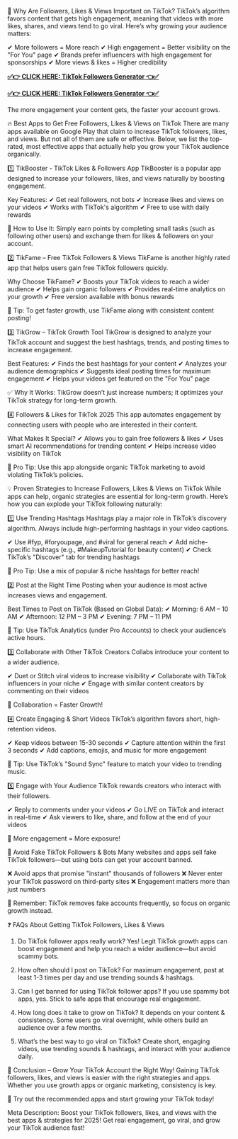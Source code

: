 🚀 Why Are Followers, Likes & Views Important on TikTok?
TikTok’s algorithm favors content that gets high engagement, meaning that videos with more likes, shares, and views tend to go viral. Here’s why growing your audience matters:

✔ More followers = More reach
✔ High engagement = Better visibility on the "For You" page
✔ Brands prefer influencers with high engagement for sponsorships
✔ More views & likes = Higher credibility

**[✅👉 CLICK HERE: TikTok Followers Generator 👈✅](https://rosofferzone.com/tiktok/)**

**[✅👉 CLICK HERE: TikTok Followers Generator 👈✅](https://rosofferzone.com/tiktok/)**


The more engagement your content gets, the faster your account grows.

🔥 Best Apps to Get Free Followers, Likes & Views on TikTok
There are many apps available on Google Play that claim to increase TikTok followers, likes, and views. But not all of them are safe or effective. Below, we list the top-rated, most effective apps that actually help you grow your TikTok audience organically.

1️⃣ TikBooster - TikTok Likes & Followers App
TikBooster is a popular app designed to increase your followers, likes, and views naturally by boosting engagement.

Key Features:
✔ Get real followers, not bots
✔ Increase likes and views on your videos
✔ Works with TikTok's algorithm
✔ Free to use with daily rewards

🔹 How to Use It: Simply earn points by completing small tasks (such as following other users) and exchange them for likes & followers on your account.

2️⃣ TikFame – Free TikTok Followers & Views
TikFame is another highly rated app that helps users gain free TikTok followers quickly.

Why Choose TikFame?
✔ Boosts your TikTok videos to reach a wider audience
✔ Helps gain organic followers
✔ Provides real-time analytics on your growth
✔ Free version available with bonus rewards

📌 Tip: To get faster growth, use TikFame along with consistent content posting!

3️⃣ TikGrow – TikTok Growth Tool
TikGrow is designed to analyze your TikTok account and suggest the best hashtags, trends, and posting times to increase engagement.

Best Features:
✔ Finds the best hashtags for your content
✔ Analyzes your audience demographics
✔ Suggests ideal posting times for maximum engagement
✔ Helps your videos get featured on the "For You" page

✅ Why It Works: TikGrow doesn’t just increase numbers; it optimizes your TikTok strategy for long-term growth.

4️⃣ Followers & Likes for TikTok 2025
This app automates engagement by connecting users with people who are interested in their content.

What Makes It Special?
✔ Allows you to gain free followers & likes
✔ Uses smart AI recommendations for trending content
✔ Helps increase video visibility on TikTok

📌 Pro Tip: Use this app alongside organic TikTok marketing to avoid violating TikTok’s policies.

💡 Proven Strategies to Increase Followers, Likes & Views on TikTok
While apps can help, organic strategies are essential for long-term growth. Here’s how you can explode your TikTok following naturally:

1️⃣ Use Trending Hashtags
Hashtags play a major role in TikTok’s discovery algorithm. Always include high-performing hashtags in your video captions.

✔ Use #fyp, #foryoupage, and #viral for general reach
✔ Add niche-specific hashtags (e.g., #MakeupTutorial for beauty content)
✔ Check TikTok’s "Discover" tab for trending hashtags

🚀 Pro Tip: Use a mix of popular & niche hashtags for better reach!

2️⃣ Post at the Right Time
Posting when your audience is most active increases views and engagement.

Best Times to Post on TikTok (Based on Global Data):
✔ Morning: 6 AM – 10 AM
✔ Afternoon: 12 PM – 3 PM
✔ Evening: 7 PM – 11 PM

📌 Tip: Use TikTok Analytics (under Pro Accounts) to check your audience’s active hours.

3️⃣ Collaborate with Other TikTok Creators
Collabs introduce your content to a wider audience.

✔ Duet or Stitch viral videos to increase visibility
✔ Collaborate with TikTok influencers in your niche
✔ Engage with similar content creators by commenting on their videos

🚀 Collaboration = Faster Growth!

4️⃣ Create Engaging & Short Videos
TikTok’s algorithm favors short, high-retention videos.

✔ Keep videos between 15-30 seconds
✔ Capture attention within the first 3 seconds
✔ Add captions, emojis, and music for more engagement

📌 Tip: Use TikTok’s "Sound Sync" feature to match your video to trending music.

5️⃣ Engage with Your Audience
TikTok rewards creators who interact with their followers.

✔ Reply to comments under your videos
✔ Go LIVE on TikTok and interact in real-time
✔ Ask viewers to like, share, and follow at the end of your videos

🚀 More engagement = More exposure!

🚨 Avoid Fake TikTok Followers & Bots
Many websites and apps sell fake TikTok followers—but using bots can get your account banned.

❌ Avoid apps that promise "instant" thousands of followers
❌ Never enter your TikTok password on third-party sites
❌ Engagement matters more than just numbers

📌 Remember: TikTok removes fake accounts frequently, so focus on organic growth instead.

❓ FAQs About Getting TikTok Followers, Likes & Views
1. Do TikTok follower apps really work?
Yes! Legit TikTok growth apps can boost engagement and help you reach a wider audience—but avoid scammy bots.

2. How often should I post on TikTok?
For maximum engagement, post at least 1-3 times per day and use trending sounds & hashtags.

3. Can I get banned for using TikTok follower apps?
If you use spammy bot apps, yes. Stick to safe apps that encourage real engagement.

4. How long does it take to grow on TikTok?
It depends on your content & consistency. Some users go viral overnight, while others build an audience over a few months.

5. What’s the best way to go viral on TikTok?
Create short, engaging videos, use trending sounds & hashtags, and interact with your audience daily.

🎯 Conclusion – Grow Your TikTok Account the Right Way!
Gaining TikTok followers, likes, and views is easier with the right strategies and apps. Whether you use growth apps or organic marketing, consistency is key.

🚀 Try out the recommended apps and start growing your TikTok today!

Meta Description:
Boost your TikTok followers, likes, and views with the best apps & strategies for 2025! Get real engagement, go viral, and grow your TikTok audience fast!
